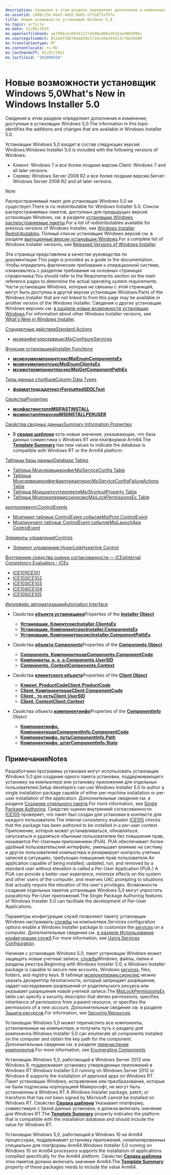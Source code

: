 ```yaml
---
description: Сведения в этом разделе определяют дополнения и изменения, доступные в установщик Windows&\# 160; 5.0.
ms.assetid: c088c15b-0eef-4a92-bb65-e7fe871afbfe
title: Новые возможности установщик Windows 5,0
ms.topic: article
ms.date: 11/08/2019
ms.openlocfilehash: ae7986cec60341127ab00ad08a3032aad80209bc
ms.sourcegitcommit: 831e8f3db78ab820e1710cede244553c70e50500
ms.translationtype: MT
ms.contentlocale: ru-RU
ms.lasthandoff: 01/07/2021
ms.locfileid: "103896658"
---
```

# <a name="whats-new-in-windows-installer-50"></a><span data-ttu-id="c973b-103">Новые возможности установщик Windows 5,0</span><span class="sxs-lookup"><span data-stu-id="c973b-103">What's New in Windows Installer 5.0</span></span>

<span data-ttu-id="c973b-104">Сведения в этом разделе определяют дополнения и изменения, доступные в установщик Windows 5,0.</span><span class="sxs-lookup"><span data-stu-id="c973b-104">The information in this topic identifies the additions and changes that are available in Windows Installer 5.0.</span></span>

<span data-ttu-id="c973b-105">Установщик Windows 5,0 входит в состав следующих версий Windows:</span><span class="sxs-lookup"><span data-stu-id="c973b-105">Windows Installer 5.0 is included with the following versions of Windows:</span></span>

* <span data-ttu-id="c973b-106">Клиент: Windows 7 и все более поздние версии.</span><span class="sxs-lookup"><span data-stu-id="c973b-106">Client: Windows 7 and all later versions.</span></span>
* <span data-ttu-id="c973b-107">Сервер: Windows Server 2008 R2 и все более поздние версии.</span><span class="sxs-lookup"><span data-stu-id="c973b-107">Server: Windows Server 2008 R2 and all later versions.</span></span>

> [!NOTE]
> <span data-ttu-id="c973b-108">Распространяемый пакет для установщик Windows 5,0 не существует.</span><span class="sxs-lookup"><span data-stu-id="c973b-108">There is no redistributable for Windows Installer 5.0.</span></span> <span data-ttu-id="c973b-109">Список распространяемых пакетов, доступных для предыдущих версий установщик Windows, см. в разделе [установщик Windows распространяемые пакеты](windows-installer-redistributables.md).</span><span class="sxs-lookup"><span data-stu-id="c973b-109">For a list of redistributables available for previous versions of Windows Installer, see [Windows Installer Redistributables](windows-installer-redistributables.md).</span></span> <span data-ttu-id="c973b-110">Полный список установщик Windows версий см. в разделе [выпущенные версии установщик Windows](released-versions-of-windows-installer.md).</span><span class="sxs-lookup"><span data-stu-id="c973b-110">For a complete list of Windows Installer versions, see [Released Versions of Windows Installer](released-versions-of-windows-installer.md).</span></span>

<span data-ttu-id="c973b-111">Эта страница представлена в качестве руководства по документации.</span><span class="sxs-lookup"><span data-stu-id="c973b-111">This page is provided as a guide to the documentation.</span></span> <span data-ttu-id="c973b-112">Чтобы определить фактические требования к операционной системе, ознакомьтесь с разделом требования на основных страницах справочника.</span><span class="sxs-lookup"><span data-stu-id="c973b-112">You should refer to the Requirements section on the main reference pages to determine the actual operating system requirements.</span></span> <span data-ttu-id="c973b-113">Части установщик Windows, которые не связаны с этой страницей, могут быть доступны в другой версии установщик Windows.</span><span class="sxs-lookup"><span data-stu-id="c973b-113">Parts of the Windows Installer that are not linked to from this page may be available in another version of the Windows Installer.</span></span> <span data-ttu-id="c973b-114">Сведения о других установщик Windows версиях см. [в разделе новые возможности установщик Windows](what-s-new-in-windows-installer.md).</span><span class="sxs-lookup"><span data-stu-id="c973b-114">For information about other Windows Installer versions, see [What's New in Windows Installer](what-s-new-in-windows-installer.md).</span></span>

[<span data-ttu-id="c973b-115">Стандартные действия</span><span class="sxs-lookup"><span data-stu-id="c973b-115">Standard Actions</span></span>](standard-actions.md)

-   [<span data-ttu-id="c973b-116">мсиконфигуресервицес</span><span class="sxs-lookup"><span data-stu-id="c973b-116">MsiConfigureServices</span></span>](msiconfigureservices-action.md)

[<span data-ttu-id="c973b-117">Функции установщика</span><span class="sxs-lookup"><span data-stu-id="c973b-117">Installer Functions</span></span>](installer-functions.md)

-   [<span data-ttu-id="c973b-118">**мсиенумкомпонентсекс**</span><span class="sxs-lookup"><span data-stu-id="c973b-118">**MsiEnumComponentsEx**</span></span>](/windows/desktop/api/Msi/nf-msi-msienumcomponentsexa)
-   [<span data-ttu-id="c973b-119">**мсиенумклиентсекс**</span><span class="sxs-lookup"><span data-stu-id="c973b-119">**MsiEnumClientsEx**</span></span>](/windows/desktop/api/Msi/nf-msi-msienumclientsexa)
-   [<span data-ttu-id="c973b-120">**мсижеткомпонентпасекс**</span><span class="sxs-lookup"><span data-stu-id="c973b-120">**MsiGetComponentPathEx**</span></span>](/windows/desktop/api/Msi/nf-msi-msigetcomponentpathexa)

[<span data-ttu-id="c973b-121">Типы данных столбцов</span><span class="sxs-lookup"><span data-stu-id="c973b-121">Column Data Types</span></span>](column-data-types.md)

-   [<span data-ttu-id="c973b-122">**форматтедсддлтекст**</span><span class="sxs-lookup"><span data-stu-id="c973b-122">**FormattedSDDLText**</span></span>](formattedsddltext.md)

[<span data-ttu-id="c973b-123">Свойства</span><span class="sxs-lookup"><span data-stu-id="c973b-123">Properties</span></span>](properties.md)

-   [<span data-ttu-id="c973b-124">**мсифастинсталл**</span><span class="sxs-lookup"><span data-stu-id="c973b-124">**MSIFASTINSTALL**</span></span>](msifastinstall.md)
-   [<span data-ttu-id="c973b-125">**мсиинсталлперусер**</span><span class="sxs-lookup"><span data-stu-id="c973b-125">**MSIINSTALLPERUSER**</span></span>](msiinstallperuser.md)

[<span data-ttu-id="c973b-126">Свойства сводных данных</span><span class="sxs-lookup"><span data-stu-id="c973b-126">Summary Information Properties</span></span>](summary-information-stream-reference.md)

-   <span data-ttu-id="c973b-127">В [**сводке шаблона**](template-summary.md) есть новые значения, указывающие, что база данных совместима с Windows RT или платформой Arm64.</span><span class="sxs-lookup"><span data-stu-id="c973b-127">The [**Template Summary**](template-summary.md) has new values to indicate the database is compatible with Windows RT or the Arm64 platform.</span></span>

[<span data-ttu-id="c973b-128">Таблицы базы данных</span><span class="sxs-lookup"><span data-stu-id="c973b-128">Database Tables</span></span>](database-tables.md)

-   [<span data-ttu-id="c973b-129">Таблица Мсисервицеконфиг</span><span class="sxs-lookup"><span data-stu-id="c973b-129">MsiServiceConfig Table</span></span>](msiserviceconfig-table.md)
-   [<span data-ttu-id="c973b-130">Таблица Мсисервицеконфигфаилуреактионс</span><span class="sxs-lookup"><span data-stu-id="c973b-130">MsiServiceConfigFailureActions Table</span></span>](msiserviceconfigfailureactions-table.md)
-   [<span data-ttu-id="c973b-131">Таблица Мсишорткутпроперти</span><span class="sxs-lookup"><span data-stu-id="c973b-131">MsiShortcutProperty Table</span></span>](msishortcutproperty-table.md)
-   [<span data-ttu-id="c973b-132">Таблица Мсилоккпермиссионсекс</span><span class="sxs-lookup"><span data-stu-id="c973b-132">MsiLockPermissionsEx Table</span></span>](msilockpermissionsex-table.md)

[<span data-ttu-id="c973b-133">контролевентс</span><span class="sxs-lookup"><span data-stu-id="c973b-133">ControlEvents</span></span>](control-events.md)

-   [<span data-ttu-id="c973b-134">Мсипринт таблице ControlEvent событие</span><span class="sxs-lookup"><span data-stu-id="c973b-134">MsiPrint ControlEvent</span></span>](msiprint-controlevent.md)
-   [<span data-ttu-id="c973b-135">Мсилаунчапп таблице ControlEvent событие</span><span class="sxs-lookup"><span data-stu-id="c973b-135">MsiLaunchApp ControlEvent</span></span>](msilaunchapp-controlevent.md)

[<span data-ttu-id="c973b-136">Элементы управления</span><span class="sxs-lookup"><span data-stu-id="c973b-136">Controls</span></span>](controls.md)

-   [<span data-ttu-id="c973b-137">Элемент управления HyperLink</span><span class="sxs-lookup"><span data-stu-id="c973b-137">Hyperlink Control</span></span>](hyperlink-control.md)

[<span data-ttu-id="c973b-138">Внутренние средства оценки согласованности — ICEs</span><span class="sxs-lookup"><span data-stu-id="c973b-138">Internal Consistency Evaluators - ICEs</span></span>](internal-consistency-evaluators-ices.md)

-   [<span data-ttu-id="c973b-139">ICE101</span><span class="sxs-lookup"><span data-stu-id="c973b-139">ICE101</span></span>](ice-101.md)
-   [<span data-ttu-id="c973b-140">ICE102</span><span class="sxs-lookup"><span data-stu-id="c973b-140">ICE102</span></span>](ice-102.md)
-   [<span data-ttu-id="c973b-141">ICE103</span><span class="sxs-lookup"><span data-stu-id="c973b-141">ICE103</span></span>](ice-103.md)
-   [<span data-ttu-id="c973b-142">ICE104</span><span class="sxs-lookup"><span data-stu-id="c973b-142">ICE104</span></span>](ice-104.md)
-   [<span data-ttu-id="c973b-143">ICE105</span><span class="sxs-lookup"><span data-stu-id="c973b-143">ICE105</span></span>](ice-105.md)

[<span data-ttu-id="c973b-144">Интерфейс автоматизации</span><span class="sxs-lookup"><span data-stu-id="c973b-144">Automation Interface</span></span>](automation-interface.md)

-   <span data-ttu-id="c973b-145">Свойства [ **объекта установщика**](installer-object.md)</span><span class="sxs-lookup"><span data-stu-id="c973b-145">Properties of the [**Installer Object**](installer-object.md)</span></span>

    -   [<span data-ttu-id="c973b-146">**Установщик. Клиентсекс**</span><span class="sxs-lookup"><span data-stu-id="c973b-146">**Installer.ClientsEx**</span></span>](installer-clientsex.md)
    -   [<span data-ttu-id="c973b-147">**Установщик. Компонентсекс**</span><span class="sxs-lookup"><span data-stu-id="c973b-147">**Installer.ComponentsEx**</span></span>](installer-componentsex.md)
    -   [<span data-ttu-id="c973b-148">**Установщик. Компонентпасекс**</span><span class="sxs-lookup"><span data-stu-id="c973b-148">**Installer.ComponentPathEx**</span></span>](installer-componentpathex.md)

-   <span data-ttu-id="c973b-149">Свойства [ **объекта Components**](components.md)</span><span class="sxs-lookup"><span data-stu-id="c973b-149">Properties of the [**Components Object**](components.md)</span></span>

    -   [<span data-ttu-id="c973b-150">**Components. Компоненткоде**</span><span class="sxs-lookup"><span data-stu-id="c973b-150">**Components.ComponentCode**</span></span>](component-componentcode.md)
    -   [<span data-ttu-id="c973b-151">**Компоненты. о. о. о.**</span><span class="sxs-lookup"><span data-stu-id="c973b-151">**Components.UserSID**</span></span>](component-usersid.md)
    -   [<span data-ttu-id="c973b-152">**Components. Context**</span><span class="sxs-lookup"><span data-stu-id="c973b-152">**Components.Context**</span></span>](component-context.md)

-   <span data-ttu-id="c973b-153">Свойства [ **клиентского объекта**](client.md)</span><span class="sxs-lookup"><span data-stu-id="c973b-153">Properties of the [**Client Object**](client.md)</span></span>

    -   [<span data-ttu-id="c973b-154">**Клиент. ProductCode**</span><span class="sxs-lookup"><span data-stu-id="c973b-154">**Client.ProductCode**</span></span>](client-productcode.md)
    -   [<span data-ttu-id="c973b-155">**Client. Компоненткоде**</span><span class="sxs-lookup"><span data-stu-id="c973b-155">**Client.ComponentCode**</span></span>](client-componentcode.md)
    -   [<span data-ttu-id="c973b-156">**Client., то есть**</span><span class="sxs-lookup"><span data-stu-id="c973b-156">**Client.UserSID**</span></span>](client-usersid.md)
    -   [<span data-ttu-id="c973b-157">**Client. Context**</span><span class="sxs-lookup"><span data-stu-id="c973b-157">**Client.Context**</span></span>](client-context.md)

-   <span data-ttu-id="c973b-158">Свойства объекта [**компонентинфо**](componentinfo.md)</span><span class="sxs-lookup"><span data-stu-id="c973b-158">Properties of the [**ComponentInfo**](componentinfo.md) Object</span></span>

    -   [<span data-ttu-id="c973b-159">**Компонентинфо. Компоненткоде**</span><span class="sxs-lookup"><span data-stu-id="c973b-159">**ComponentInfo.ComponentCode**</span></span>](componentinfo-componentcode.md)
    -   [<span data-ttu-id="c973b-160">**Компонентинфо. путь**</span><span class="sxs-lookup"><span data-stu-id="c973b-160">**ComponentInfo.Path**</span></span>](componentinfo-path.md)
    -   [<span data-ttu-id="c973b-161">**Компонентинфо. штат**</span><span class="sxs-lookup"><span data-stu-id="c973b-161">**ComponentInfo.State**</span></span>](componentinfo-state.md)

## <a name="notes"></a><span data-ttu-id="c973b-162">Примечания</span><span class="sxs-lookup"><span data-stu-id="c973b-162">Notes</span></span>

<span data-ttu-id="c973b-163">Разработчики программы установки могут использовать установщик Windows 5,0 для создания одного пакета установки, поддерживающего установку на компьютере или установку приложения для отдельных пользователей.</span><span class="sxs-lookup"><span data-stu-id="c973b-163">Setup developers can use Windows Installer 5.0 to author a single installation package capable of either per-machine installation or per-user installation of the application.</span></span> <span data-ttu-id="c973b-164">Дополнительные сведения см. в разделе [Создание отдельного пакета](single-package-authoring.md).</span><span class="sxs-lookup"><span data-stu-id="c973b-164">For more information, see [Single Package Authoring](single-package-authoring.md).</span></span> <span data-ttu-id="c973b-165">Средство оценки внутренней согласованности [ICE105](ice-105.md) проверяет, что пакет был создан для установки в контексте для каждого пользователя.</span><span class="sxs-lookup"><span data-stu-id="c973b-165">The internal consistency evaluator [ICE105](ice-105.md) checks that the package has been authored to be installed in a per-user context.</span></span> <span data-ttu-id="c973b-166">Приложение, которое может устанавливаться, обновляться, запускаться и удаляться обычным пользователем без повышения прав, называется Per-Userным приложением (PUA). PUA обеспечивает более удобный пользовательский интерфейс, уменьшает влияние на систему и других пользователей компьютера и резервирует контроль учетных записей в ситуациях, требующих повышения прав пользователя.</span><span class="sxs-lookup"><span data-stu-id="c973b-166">An application capable of being installed, updated, run, and removed by a standard user without elevation is called a Per-User Application (PUA.) A PUA can provide a better user experience, minimize effects on the system and other users of the computer, and reserves UAC prompting to situations that actually require the elevation of the user's privileges.</span></span> <span data-ttu-id="c973b-167">Возможности создания отдельных пакетов установщик Windows 5,0 могут упростить разработку Per-User приложений.</span><span class="sxs-lookup"><span data-stu-id="c973b-167">The Single Package Authoring features of Windows Installer 5.0 can facilitate the development of Per-User Applications.</span></span>

<span data-ttu-id="c973b-168">Параметры конфигурации служб позволяют пакету установщик Windows настраивать [службы](../services/services.md) на компьютере.</span><span class="sxs-lookup"><span data-stu-id="c973b-168">Services configuration options enable a Windows Installer package to customize the [services](../services/services.md) on a computer.</span></span> <span data-ttu-id="c973b-169">Дополнительные сведения см. [в разделе Использование конфигурации служб](using-services-configuration.md).</span><span class="sxs-lookup"><span data-stu-id="c973b-169">For more information, see [Using Services Configuration](using-services-configuration.md).</span></span>

<span data-ttu-id="c973b-170">Начиная с установщик Windows 5,0, пакет установщик Windows может защищать новые учетные записи, [службы](../services/services.md)Windows, файлы, папки и разделы реестра.</span><span class="sxs-lookup"><span data-stu-id="c973b-170">Beginning with Windows Installer 5.0, a Windows Installer package is capable to secure new accounts, Windows [services](../services/services.md), files, folders, and registry keys.</span></span> <span data-ttu-id="c973b-171">В таблице [мсилоккпермиссионсекс](msilockpermissionsex-table.md) можно указать дескриптор безопасности, который запрещает разрешения, задает наследование разрешений от родительского ресурса или указывает разрешения новой учетной записи.</span><span class="sxs-lookup"><span data-stu-id="c973b-171">The [MsiLockPermissionsEx](msilockpermissionsex-table.md) table can specify a security descriptor that denies permissions, specifies inheritance of permissions from a parent resource, or specifies the permissions of a new account.</span></span> <span data-ttu-id="c973b-172">Дополнительные сведения см. в разделе [Защита ресурсов](securing-resources-.md).</span><span class="sxs-lookup"><span data-stu-id="c973b-172">For information, see [Securing Resources](securing-resources-.md).</span></span>

<span data-ttu-id="c973b-173">Установщик Windows 5,0 может перечислить все компоненты, установленные на компьютере, и получить путь к разделу для компонента.</span><span class="sxs-lookup"><span data-stu-id="c973b-173">Windows Installer 5.0 can enumerate all components installed on the computer and obtain the key path for the component.</span></span> <span data-ttu-id="c973b-174">Дополнительные сведения см. в разделе [перечисление компонентов](enumerating-components-.md).</span><span class="sxs-lookup"><span data-stu-id="c973b-174">For more information, see [Enumerating Components](enumerating-components-.md).</span></span>

<span data-ttu-id="c973b-175">Установщик Windows 5,0, работающий в Windows Server 2012 или Windows 8, поддерживает установку утвержденных приложений в Windows RT.</span><span class="sxs-lookup"><span data-stu-id="c973b-175">Windows Installer 5.0 running on Windows Server 2012 or Windows 8 supports the installation of approved apps on Windows RT.</span></span> <span data-ttu-id="c973b-176">Пакет установщик Windows, исправление или преобразование, которые не были подписаны корпорацией Майкрософт, не могут быть установлены в Windows RT.</span><span class="sxs-lookup"><span data-stu-id="c973b-176">A Windows Installer package, patch, or transform that has not been signed by Microsoft cannot be installed on Windows RT.</span></span> <span data-ttu-id="c973b-177">Свойство [**Сводка шаблона**](template-summary.md) Указывает платформу, совместимую с базой данных установки, и должна включать значение для Windows RT.</span><span class="sxs-lookup"><span data-stu-id="c973b-177">The [**Template Summary**](template-summary.md) property indicates the platform that is compatible with the installation database and should include the value for Windows RT.</span></span>

<span data-ttu-id="c973b-178">Установщик Windows 5,0, работающий в Windows 10 на Arm64 процессорах, поддерживает установку приложений, скомпилированных специально для платформы Arm64.</span><span class="sxs-lookup"><span data-stu-id="c973b-178">Windows Installer 5.0 running on Windows 10 on Arm64 processors supports the installation of applications compiled specifically for the Arm64 platform.</span></span>  <span data-ttu-id="c973b-179">Свойство [**Сводка шаблона**](template-summary.md) этих пакетов должно включать значение Arm64.</span><span class="sxs-lookup"><span data-stu-id="c973b-179">The [**Template Summary**](template-summary.md) property of these packages needs to include the value Arm64.</span></span> 

 
